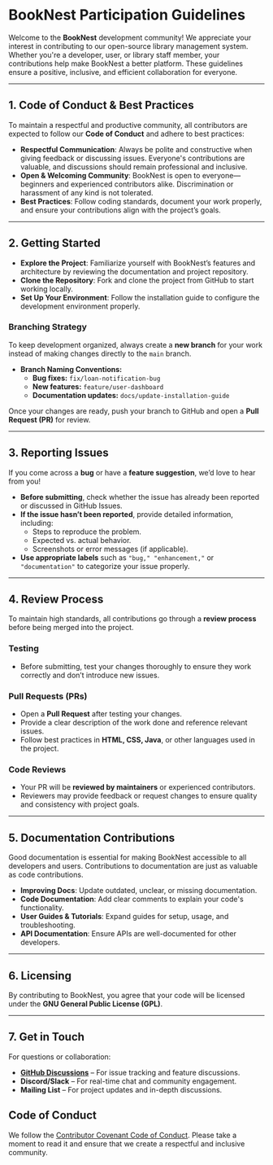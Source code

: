 # BookNest Participation Guidelines

Welcome to the **BookNest** development community! We appreciate your interest in contributing to our open-source library management system. Whether you're a developer, user, or library staff member, your contributions help make BookNest a better platform. These guidelines ensure a positive, inclusive, and efficient collaboration for everyone.

---

## 1. Code of Conduct & Best Practices

To maintain a respectful and productive community, all contributors are expected to follow our **Code of Conduct** and adhere to best practices:

- **Respectful Communication**: Always be polite and constructive when giving feedback or discussing issues. Everyone's contributions are valuable, and discussions should remain professional and inclusive.
- **Open & Welcoming Community**: BookNest is open to everyone—beginners and experienced contributors alike. Discrimination or harassment of any kind is not tolerated.
- **Best Practices**: Follow coding standards, document your work properly, and ensure your contributions align with the project’s goals.

---

## 2. Getting Started

- **Explore the Project**: Familiarize yourself with BookNest’s features and architecture by reviewing the documentation and project repository.
- **Clone the Repository**: Fork and clone the project from GitHub to start working locally.
- **Set Up Your Environment**: Follow the installation guide to configure the development environment properly.

### Branching Strategy
To keep development organized, always create a **new branch** for your work instead of making changes directly to the `main` branch.

- **Branch Naming Conventions:**
  - **Bug fixes:** `fix/loan-notification-bug`
  - **New features:** `feature/user-dashboard`
  - **Documentation updates:** `docs/update-installation-guide`

Once your changes are ready, push your branch to GitHub and open a **Pull Request (PR)** for review.

---

## 3. Reporting Issues

If you come across a **bug** or have a **feature suggestion**, we’d love to hear from you!

- **Before submitting**, check whether the issue has already been reported or discussed in GitHub Issues.
- **If the issue hasn’t been reported**, provide detailed information, including:
  - Steps to reproduce the problem.
  - Expected vs. actual behavior.
  - Screenshots or error messages (if applicable).
- **Use appropriate labels** such as `"bug," "enhancement,"` or `"documentation"` to categorize your issue properly.

---

## 4. Review Process

To maintain high standards, all contributions go through a **review process** before being merged into the project.

### Testing
- Before submitting, test your changes thoroughly to ensure they work correctly and don’t introduce new issues.

### Pull Requests (PRs)
- Open a **Pull Request** after testing your changes.
- Provide a clear description of the work done and reference relevant issues.
- Follow best practices in **HTML, CSS, Java**, or other languages used in the project.

### Code Reviews
- Your PR will be **reviewed by maintainers** or experienced contributors.
- Reviewers may provide feedback or request changes to ensure quality and consistency with project goals.

---

## 5. Documentation Contributions

Good documentation is essential for making BookNest accessible to all developers and users. Contributions to documentation are just as valuable as code contributions.

- **Improving Docs**: Update outdated, unclear, or missing documentation.
- **Code Documentation**: Add clear comments to explain your code's functionality.
- **User Guides & Tutorials**: Expand guides for setup, usage, and troubleshooting.
- **API Documentation**: Ensure APIs are well-documented for other developers.

---

## 6. Licensing

By contributing to BookNest, you agree that your code will be licensed under the **GNU General Public License (GPL)**.

---

## 7. Get in Touch

For questions or collaboration:

- **[GitHub Discussions](https://github.com/your-repo/discussions)** – For issue tracking and feature discussions.
- **Discord/Slack** – For real-time chat and community engagement.
- **Mailing List** – For project updates and in-depth discussions.

## Code of Conduct

We follow the [Contributor Covenant Code of Conduct](https://www.contributor-covenant.org/version/2/1/code_of_conduct/). Please take a moment to read it and ensure that we create a respectful and inclusive community.

